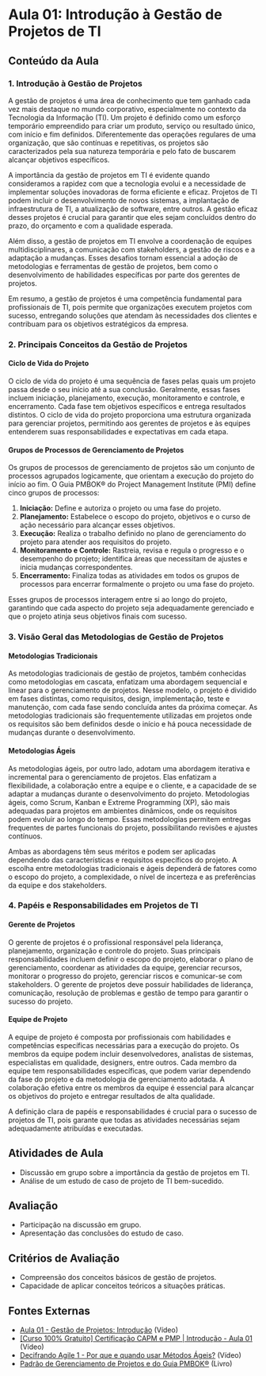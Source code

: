 # Aula 01: Introdução à Gestão de Projetos de TI

## Conteúdo da Aula
### 1. Introdução à Gestão de Projetos

A gestão de projetos é uma área de conhecimento que tem ganhado cada vez mais destaque no mundo corporativo, especialmente no contexto da Tecnologia da Informação (TI). Um projeto é definido como um esforço temporário empreendido para criar um produto, serviço ou resultado único, com início e fim definidos. Diferentemente das operações regulares de uma organização, que são contínuas e repetitivas, os projetos são caracterizados pela sua natureza temporária e pelo fato de buscarem alcançar objetivos específicos.

A importância da gestão de projetos em TI é evidente quando consideramos a rapidez com que a tecnologia evolui e a necessidade de implementar soluções inovadoras de forma eficiente e eficaz. Projetos de TI podem incluir o desenvolvimento de novos sistemas, a implantação de infraestrutura de TI, a atualização de software, entre outros. A gestão eficaz desses projetos é crucial para garantir que eles sejam concluídos dentro do prazo, do orçamento e com a qualidade esperada.

Além disso, a gestão de projetos em TI envolve a coordenação de equipes multidisciplinares, a comunicação com stakeholders, a gestão de riscos e a adaptação a mudanças. Esses desafios tornam essencial a adoção de metodologias e ferramentas de gestão de projetos, bem como o desenvolvimento de habilidades específicas por parte dos gerentes de projetos.

Em resumo, a gestão de projetos é uma competência fundamental para profissionais de TI, pois permite que organizações executem projetos com sucesso, entregando soluções que atendam às necessidades dos clientes e contribuam para os objetivos estratégicos da empresa.

### 2. Principais Conceitos da Gestão de Projetos

#### Ciclo de Vida do Projeto
O ciclo de vida do projeto é uma sequência de fases pelas quais um projeto passa desde o seu início até a sua conclusão. Geralmente, essas fases incluem iniciação, planejamento, execução, monitoramento e controle, e encerramento. Cada fase tem objetivos específicos e entrega resultados distintos. O ciclo de vida do projeto proporciona uma estrutura organizada para gerenciar projetos, permitindo aos gerentes de projetos e às equipes entenderem suas responsabilidades e expectativas em cada etapa.

#### Grupos de Processos de Gerenciamento de Projetos
Os grupos de processos de gerenciamento de projetos são um conjunto de processos agrupados logicamente, que orientam a execução do projeto do início ao fim. O Guia PMBOK® do Project Management Institute (PMI) define cinco grupos de processos:

1. **Iniciação:** Define e autoriza o projeto ou uma fase do projeto.
2. **Planejamento:** Estabelece o escopo do projeto, objetivos e o curso de ação necessário para alcançar esses objetivos.
3. **Execução:** Realiza o trabalho definido no plano de gerenciamento do projeto para atender aos requisitos do projeto.
4. **Monitoramento e Controle:** Rastreia, revisa e regula o progresso e o desempenho do projeto; identifica áreas que necessitam de ajustes e inicia mudanças correspondentes.
5. **Encerramento:** Finaliza todas as atividades em todos os grupos de processos para encerrar formalmente o projeto ou uma fase do projeto.

Esses grupos de processos interagem entre si ao longo do projeto, garantindo que cada aspecto do projeto seja adequadamente gerenciado e que o projeto atinja seus objetivos finais com sucesso.


### 3. Visão Geral das Metodologias de Gestão de Projetos

#### Metodologias Tradicionais
As metodologias tradicionais de gestão de projetos, também conhecidas como metodologias em cascata, enfatizam uma abordagem sequencial e linear para o gerenciamento de projetos. Nesse modelo, o projeto é dividido em fases distintas, como requisitos, design, implementação, teste e manutenção, com cada fase sendo concluída antes da próxima começar. As metodologias tradicionais são frequentemente utilizadas em projetos onde os requisitos são bem definidos desde o início e há pouca necessidade de mudanças durante o desenvolvimento.

#### Metodologias Ágeis
As metodologias ágeis, por outro lado, adotam uma abordagem iterativa e incremental para o gerenciamento de projetos. Elas enfatizam a flexibilidade, a colaboração entre a equipe e o cliente, e a capacidade de se adaptar a mudanças durante o desenvolvimento do projeto. Metodologias ágeis, como Scrum, Kanban e Extreme Programming (XP), são mais adequadas para projetos em ambientes dinâmicos, onde os requisitos podem evoluir ao longo do tempo. Essas metodologias permitem entregas frequentes de partes funcionais do projeto, possibilitando revisões e ajustes contínuos.

Ambas as abordagens têm seus méritos e podem ser aplicadas dependendo das características e requisitos específicos do projeto. A escolha entre metodologias tradicionais e ágeis dependerá de fatores como o escopo do projeto, a complexidade, o nível de incerteza e as preferências da equipe e dos stakeholders.

### 4. Papéis e Responsabilidades em Projetos de TI

#### Gerente de Projetos
O gerente de projetos é o profissional responsável pela liderança, planejamento, organização e controle do projeto. Suas principais responsabilidades incluem definir o escopo do projeto, elaborar o plano de gerenciamento, coordenar as atividades da equipe, gerenciar recursos, monitorar o progresso do projeto, gerenciar riscos e comunicar-se com stakeholders. O gerente de projetos deve possuir habilidades de liderança, comunicação, resolução de problemas e gestão de tempo para garantir o sucesso do projeto.

#### Equipe de Projeto
A equipe de projeto é composta por profissionais com habilidades e competências específicas necessárias para a execução do projeto. Os membros da equipe podem incluir desenvolvedores, analistas de sistemas, especialistas em qualidade, designers, entre outros. Cada membro da equipe tem responsabilidades específicas, que podem variar dependendo da fase do projeto e da metodologia de gerenciamento adotada. A colaboração efetiva entre os membros da equipe é essencial para alcançar os objetivos do projeto e entregar resultados de alta qualidade.

A definição clara de papéis e responsabilidades é crucial para o sucesso de projetos de TI, pois garante que todas as atividades necessárias sejam adequadamente atribuídas e executadas.

## Atividades de Aula
- Discussão em grupo sobre a importância da gestão de projetos em TI.
- Análise de um estudo de caso de projeto de TI bem-sucedido.

## Avaliação
- Participação na discussão em grupo.
- Apresentação das conclusões do estudo de caso.

## Critérios de Avaliação
- Compreensão dos conceitos básicos de gestão de projetos.
- Capacidade de aplicar conceitos teóricos a situações práticas.

## Fontes Externas
- [Aula 01 - Gestão de Projetos: Introdução](https://www.youtube.com/watch?v=trhDHOC3xGw&list=PLnhUek92-enioRGAFZ9Vf_qfWt7rCR8vw) (Vídeo)
- [[Curso 100% Gratuito] Certificação CAPM e PMP | Introdução - Aula 01](https://www.youtube.com/watch?v=Yatl4PfRYvs&list=PLnhUek92-enj0V2fSAoS8DkPxO0SVQW6j) (Vídeo)
- [Decifrando Agile 1 - Por que e quando usar Métodos Ágeis?](https://www.youtube.com/watch?v=efZlpew90Nk) (Vídeo)
- [Padrão de Gerenciamento de Projetos e do Guia PMBOK®](https://github.com/vlimap/UC2-auxilio-gestao-projetos-ti/blob/main/conteudos/Aula_01/Guia_PMBOK_7a_Edicao_Portugues_2021.pdf) (Livro)

